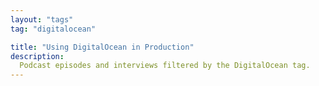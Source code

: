 ```yaml
---
layout: "tags"
tag: "digitalocean"

title: "Using DigitalOcean in Production"
description:
  Podcast episodes and interviews filtered by the DigitalOcean tag. 
---
```

